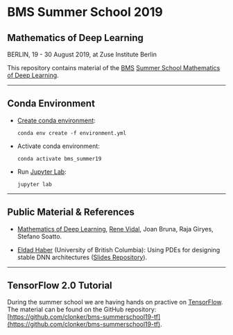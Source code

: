 # BMS Summer School 2019
## Mathematics of Deep Learning

BERLIN, 19 - 30 August 2019, at Zuse Institute Berlin

This repository contains material of the [BMS](https://www.math-berlin.de/) [Summer School Mathematics of Deep Learning](https://www.math-berlin.de/).

---
## Conda Environment

- [Create conda environment](https://docs.conda.io/projects/conda/en/latest/user-guide/tasks/manage-environments.html):

  `conda env create -f environment.yml`

- Activate conda environment:

  `conda activate bms_summer19`

- Run [Jupyter Lab](https://jupyterlab.readthedocs.io/en/stable/index.html#):

  `jupyter lab`
  
---
## Public Material & References

- [Mathematics of Deep Learning](https://arxiv.org/abs/1712.04741), [Rene Vidal](http://cis.jhu.edu/~rvidal/), Joan Bruna, Raja Giryes, Stefano Soatto.
  
- [Eldad Haber](https://eldad-haber.webnode.com/) (University of British Columbia): Using PDEs for designing stable DNN architectures ([Slides Repository](https://github.com/eldadHaber/CompAI)).

---
## TensorFlow 2.0 Tutorial

During the summer school we are having hands on practive on [TensorFlow](https://www.tensorflow.org). The material can be found on the GitHub repository:[https://github.com/clonker/bms-summerschool19-tf](https://github.com/clonker/bms-summerschool19-tf).

